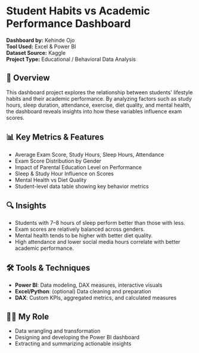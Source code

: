 
# Student Habits vs Academic Performance Dashboard

**Dashboard by:** Kehinde Ojo  
**Tool Used:** Excel & Power BI  
**Dataset Source:** Kaggle  
**Project Type:** Educational / Behavioral Data Analysis

## 📌 Overview

This dashboard project explores the relationship between students' lifestyle habits and their academic performance. By analyzing factors such as study hours, sleep duration, attendance, exercise, diet quality, and mental health, the dashboard reveals insights into how these variables influence exam scores.

## 📊 Key Metrics & Features

- Average Exam Score, Study Hours, Sleep Hours, Attendance
- Exam Score Distribution by Gender
- Impact of Parental Education Level on Performance
- Sleep & Study Hour Influence on Scores
- Mental Health vs Diet Quality
- Student-level data table showing key behavior metrics

## 🔍 Insights

- Students with 7–8 hours of sleep perform better than those with less.
- Exam scores are relatively balanced across genders.
- Mental health tends to be higher with better diet quality.
- High attendance and lower social media hours correlate with better academic performance.

## 🛠️ Tools & Techniques

- **Power BI**: Data modeling, DAX measures, interactive visuals
- **Excel/Python**: (optional) Data cleaning and preparation
- **DAX**: Custom KPIs, aggregated metrics, and calculated measures

## 👨‍💼 My Role

- Data wrangling and transformation
- Designing and developing the Power BI dashboard
- Extracting and summarizing actionable insights


